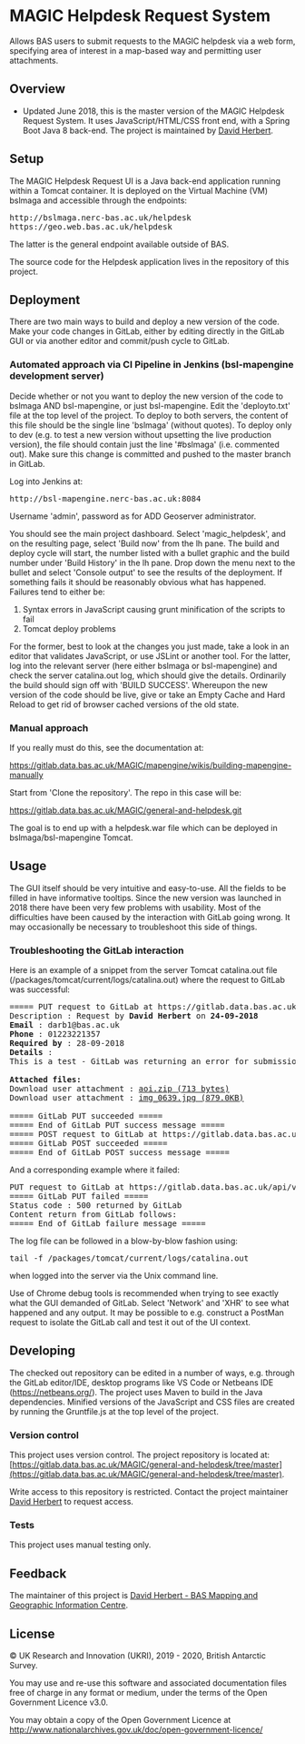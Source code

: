 # MAGIC Helpdesk Request System

Allows BAS users to submit requests to the MAGIC helpdesk via a web form, specifying area of interest in a map-based way and permitting user attachments.

## Overview

* Updated June 2018, this is the master version of the MAGIC Helpdesk Request System.  It uses JavaScript/HTML/CSS front end, with a Spring Boot Java 8 back-end. The project
is maintained by [David Herbert](mailto:darb1@bas.ac.uk).

## Setup

The MAGIC Helpdesk Request UI is a Java back-end application running within a Tomcat container.  It is deployed on the Virtual Machine (VM) bslmaga and accessible through the endpoints:

<pre>
http://bslmaga.nerc-bas.ac.uk/helpdesk
https://geo.web.bas.ac.uk/helpdesk
</pre>

The latter is the general endpoint available outside of BAS.

The source code for the Helpdesk application lives in the repository of this project.

## Deployment

There are two main ways to build and deploy a new version of the code.  Make your code changes in GitLab, either by editing directly in the GitLab GUI or via another editor and commit/push cycle to GitLab.

### Automated approach via CI Pipeline in Jenkins (bsl-mapengine development server)

Decide whether or not you want to deploy the new version of the code to bslmaga AND bsl-mapengine, or just bsl-mapengine.  Edit the 'deployto.txt' file at the top level of the project.  To deploy to both servers, the content of this file should be the single line 'bslmaga' (without quotes).  To deploy only to dev (e.g. to test a new version without upsetting the live production version), the file should contain just the line '#bslmaga' (i.e. commented out).  Make sure this change is committed and pushed to the master branch in GitLab.

Log into Jenkins at:

<pre>
http://bsl-mapengine.nerc-bas.ac.uk:8084
</pre>

Username 'admin', password as for ADD Geoserver administrator.

You should see the main project dashboard.  Select 'magic_helpdesk', and on the resulting page, select 'Build now' from the lh pane.  The build and deploy cycle will start, the number listed with a bullet graphic and the build number under 'Build History' in the lh pane.  Drop down the menu next to the bullet and select 'Console output' to see the results of the deployment.  If something fails it should be reasonably obvious what has happened.  Failures tend to either be:

1. Syntax errors in JavaScript causing grunt minification of the scripts to fail
2. Tomcat deploy problems

For the former, best to look at the changes you just made, take a look in an editor that validates JavaScript, or use JSLint or another tool.  For the latter, log into the relevant server (here either bslmaga or bsl-mapengine) and check the server catalina.out log, which should give the details.  Ordinarily the build should sign off with 'BUILD SUCCESS'.  Whereupon the new version of the code should be live, give or take an Empty Cache and Hard Reload to get rid of browser cached versions of the old state.

### Manual approach

If you really must do this, see the documentation at:

https://gitlab.data.bas.ac.uk/MAGIC/mapengine/wikis/building-mapengine-manually

Start from 'Clone the repository'.  The repo in this case will be:

https://gitlab.data.bas.ac.uk/MAGIC/general-and-helpdesk.git

The goal is to end up with a helpdesk.war file which can be deployed in bslmaga/bsl-mapengine Tomcat.

## Usage

The GUI itself should be very intuitive and easy-to-use.  All the fields to be filled in have informative tooltips.  Since the new version was launched in 2018 there have been very few problems with usability.  Most of the difficulties have been caused by the interaction with GitLab going wrong.  It may occasionally be necessary to troubleshoot this side of things.

### Troubleshooting the GitLab interaction

Here is an example of a snippet from the server Tomcat catalina.out file (/packages/tomcat/current/logs/catalina.out) where the request to GitLab was successful:

<pre>
===== PUT request to GitLab at https://gitlab.data.bas.ac.uk/api/v4/projects/462/issues =====
Description : Request by <strong>David Herbert</strong> on <strong>24-09-2018</strong><br><strong>Email</strong> : darb1@bas.ac.uk<br><strong>Phone</strong> : 01223221357<br><strong>Required by</strong> : 28-09-2018<br><strong>Details</strong> :<br>This is a test - GitLab was returning an error for submissions 24/09/2018.<br><br><strong>Attached files:</strong><br>Download user attachment : <a href="http://geo.web.bas.ac.uk/helpdesk/issue_attachment?iid=96&f=aoi.zip&mime=application%2Fzip">aoi.zip (713 bytes)</a><br>Download user attachment : <a href="http://geo.web.bas.ac.uk/helpdesk/issue_attachment?iid=96&f=img_0639.jpg&mime=image%2Fjpeg">img_0639.jpg (879.0KB)</a><br>
===== GitLab PUT succeeded =====
===== End of GitLab PUT success message =====
===== POST request to GitLab at https://gitlab.data.bas.ac.uk/api/v4/projects/462/issues =====
===== GitLab POST succeeded =====
===== End of GitLab POST success message =====
</pre>

And a corresponding example where it failed:

<pre>
PUT request to GitLab at https://gitlab.data.bas.ac.uk/api/v4/projects/462/issues =====
===== GitLab PUT failed =====
Status code : 500 returned by GitLab
Content return from GitLab follows:
===== End of GitLab failure message =====
</pre>

The log file can be followed in a blow-by-blow fashion using:

<pre>
tail -f /packages/tomcat/current/logs/catalina.out
</pre>

when logged into the server via the Unix command line.

Use of Chrome debug tools is recommended when trying to see exactly what the GUI demanded of GitLab.  Select 'Network' and 'XHR' to see what happened and any output.  It may be possible to e.g. construct a PostMan request to isolate the GitLab call and test it out of the UI context.

## Developing

The checked out repository can be edited in a number of ways, e.g. through the GitLab editor/IDE, desktop programs like VS Code or Netbeans IDE (https://netbeans.org/).  The project uses Maven to build in the Java dependencies.  Minified versions of the
JavaScript and CSS files are created by running the Gruntfile.js at the top level of the project.

### Version control

This project uses version control. The project repository is located at:
[https://gitlab.data.bas.ac.uk/MAGIC/general-and-helpdesk/tree/master](https://gitlab.data.bas.ac.uk/MAGIC/general-and-helpdesk/tree/master).

Write access to this repository is restricted. Contact the project maintainer [David Herbert](mailto:darb1@bas.ac.uk) to request access.

### Tests

This project uses manual testing only.

## Feedback

The maintainer of this project is [David Herbert - BAS Mapping and Geographic Information Centre](mailto:darb1@bas.ac.uk).

## License

© UK Research and Innovation (UKRI), 2019 - 2020, British Antarctic Survey.

You may use and re-use this software and associated documentation files free of charge in any format or medium, under
the terms of the Open Government Licence v3.0.

You may obtain a copy of the Open Government Licence at http://www.nationalarchives.gov.uk/doc/open-government-licence/
